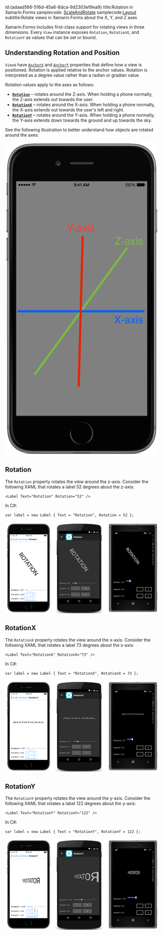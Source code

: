 id:{adaad566-516d-45a6-8dca-9d2303ef9ea9}
title:Rotation in Xamarin.Forms
samplecode: [ScaleAndRotate](/samples/xamarin-forms/ScaleAndRotate/)
samplecode:[Layout](/samples/xamarin-forms/UserInterface/Layout/)
subtitle:Rotate views in Xamarin.Forms about the X, Y, and Z axes

Xamarin.Forms includes first-class support for rotating views in three dimensions. Every `View` instance exposes `Rotation`, `RotationX`, and `RotationY` as values that can be set or bound. 

## Understanding Rotation and Position

`View`s have [`AnchorX`](/api/property/Xamarin.Forms.VisualElement.AnchorX/) and [`AnchorY`](/api/property/Xamarin.Forms.VisualElement.AnchorY/) properties that define how a view is positioned. Rotation is applied relative to the anchor values. Rotation is interpreted as a degree value rather than a radian or gradian value. 

Rotation values apply to the axes as follows:

- **[`Rotation`](#Rotation)** &ndash; rotates around the Z-axis. When holding a phone normally, the Z-axis extends out towards the user. 
- **[`RotationX`](#RotationX)** &ndash; rotates around the X-axis. When holding a phone normally, the X-axis extends out towards the user's left and right.
- **[`RotationY`](#RotationY)** &ndash; rotates around the Y-axis. When holding a phone normally, the Y-axis extends down towards the ground and up towards the sky.

See the following illustration to better understand how objects are rotated around the axes:

![](Images/axis.png)

## Rotation

The `Rotation` property rotates the view around the z-axis. Consider the following XAML that rotates a label 52 degrees about the z-axis:

```
<Label Text="Rotation" Rotation="52" />
```

In C#:

```
var label = new Label { Text = "Rotation", Rotation = 52 };
```

![](Images/rotation.png)

## RotationX

The `RotationX` property rotates the view around the x-axis. Consider the following XAML that rotates a label 73 degrees about the x-axis:

```
<Label Text="RotationX" RotationX="73" />
```

In C#:

```
var label = new Label { Text = "RotationX", RotationX = 73 };
```

![](Images/rotationx.png)

## RotationY

The `RotationY` property rotates the view around the y-axis. Consider the following XAML that rotates a label 122 degrees about the y-axis:

```
<Label Text="RotationY" RotationY="122" />
```

In C#:

```
var label = new Label { Text = "RotationY", RotationY = 122 };
```


![](Images/rotationy.png)